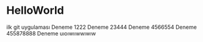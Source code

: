# HelloWorld
ilk git uygulaması
Deneme 1222
Deneme 23444
Deneme 4566554
Deneme 455878888
Deneme uıoıwııwwıwıw
